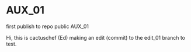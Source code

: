 # AUX_01
first publish to repo public AUX_01

Hi, this is cactuschef (Ed) making an edit (commit) to the edit_01 branch to test.
